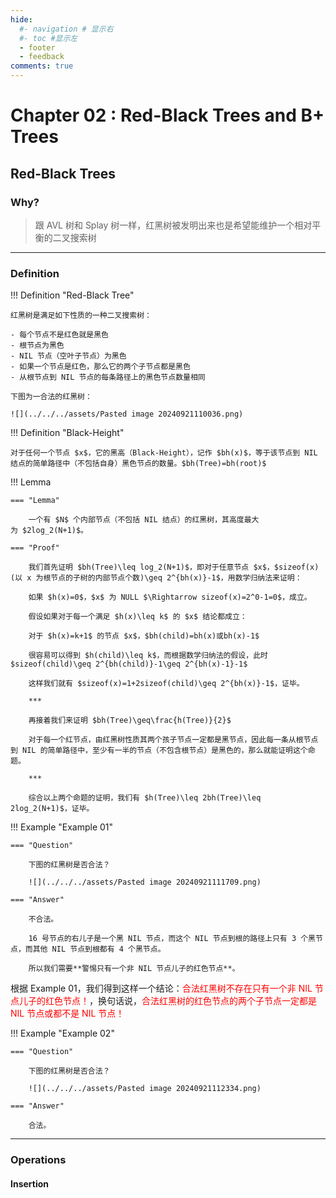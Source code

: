 ```yaml
---
hide:
  #- navigation # 显示右
  #- toc #显示左
  - footer
  - feedback
comments: true
--- 
```


# Chapter 02 : Red-Black Trees and B+ Trees

## Red-Black Trees

### Why?

> 跟 AVL 树和 Splay 树一样，红黑树被发明出来也是希望能维护一个相对平衡的二叉搜索树

***
### Definition

!!! Definition "Red-Black Tree"

	红黑树是满足如下性质的一种二叉搜索树：
	
	- 每个节点不是红色就是黑色
	- 根节点为黑色
	- NIL 节点（空叶子节点）为黑色
	- 如果一个节点是红色，那么它的两个子节点都是黑色
	- 从根节点到 NIL 节点的每条路径上的黑色节点数量相同
	
	下图为一合法的红黑树：
	
	![](../../../assets/Pasted image 20240921110036.png)

!!! Definition "Black-Height"

	对于任何一个节点 $x$，它的黑高（Black-Height），记作 $bh(x)$，等于该节点到 NIL 结点的简单路径中（不包括自身）黑色节点的数量。$bh(Tree)=bh(root)$

!!! Lemma

	=== "Lemma"
	
		一个有 $N$ 个内部节点（不包括 NIL 结点）的红黑树，其高度最大为 $2log⁡_2(N+1)$。
	
	=== "Proof"
	
		我们首先证明 $bh(Tree)\leq log_2(N+1)$，即对于任意节点 $x$，$sizeof(x)(以 x 为根节点的子树的内部节点个数)\geq 2^{bh(x)}-1$，用数学归纳法来证明：
		
		如果 $h(x)=0$，$x$ 为 NULL $\Rightarrow sizeof(x)=2^0-1=0$，成立。
		
		假设如果对于每一个满足 $h(x)\leq k$ 的 $x$ 结论都成立：
		
		对于 $h(x)=k+1$ 的节点 $x$，$bh(child)=bh(x)或bh(x)-1$
		
		很容易可以得到 $h(child)\leq k$，而根据数学归纳法的假设，此时 $sizeof(child)\geq 2^{bh(child)}-1\geq 2^{bh(x)-1}-1$
		
		这样我们就有 $sizeof(x)=1+2sizeof(child)\geq 2^{bh(x)}-1$，证毕。
		
		***
		
		再接着我们来证明 $bh(Tree)\geq\frac{h(Tree)}{2}$
		
		对于每一个红节点，由红黑树性质其两个孩子节点一定都是黑节点，因此每一条从根节点到 NIL 的简单路径中，至少有一半的节点（不包含根节点）是黑色的，那么就能证明这个命题。
		
		***
		
		综合以上两个命题的证明，我们有 $h(Tree)\leq 2bh(Tree)\leq 2log_2(N+1)$，证毕。

!!! Example "Example 01"

	=== "Question"
	
		下图的红黑树是否合法？
		
		![](../../../assets/Pasted image 20240921111709.png)
	
	=== "Answer"
	
		不合法。
		
		16 号节点的右儿子是一个黑 NIL 节点，而这个 NIL 节点到根的路径上只有 3 个黑节点，而其他 NIL 节点到根都有 4 个黑节点。
		
		所以我们需要**警惕只有一个非 NIL 节点儿子的红色节点**。

根据 Example 01，我们得到这样一个结论：<font color="red">合法红黑树不存在只有一个非 NIL 节点儿子的红色节点！</font>，换句话说，<font color="red">合法红黑树的红色节点的两个子节点一定都是 NIL 节点或都不是 NIL 节点！</font>

!!! Example "Example 02"

	=== "Question"
	
		下图的红黑树是否合法？
		
		![](../../../assets/Pasted image 20240921112334.png)
	
	=== "Answer"
	
		合法。

***
### Operations

#### Insertion

